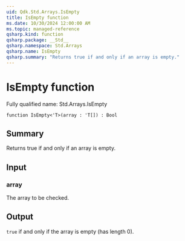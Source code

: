 ```yaml
---
uid: Qdk.Std.Arrays.IsEmpty
title: IsEmpty function
ms.date: 10/30/2024 12:00:00 AM
ms.topic: managed-reference
qsharp.kind: function
qsharp.package: __Std__
qsharp.namespace: Std.Arrays
qsharp.name: IsEmpty
qsharp.summary: "Returns true if and only if an array is empty."
---
```


# IsEmpty function

Fully qualified name: Std.Arrays.IsEmpty

```qsharp
function IsEmpty<'T>(array : 'T[]) : Bool
```

## Summary
Returns true if and only if an array is empty.

## Input
### array
The array to be checked.

## Output
`true` if and only if the array is empty (has length 0).
